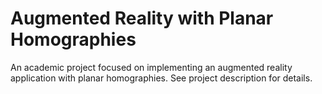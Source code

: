 # Augmented Reality with Planar Homographies

An academic project focused on implementing an augmented reality application with planar homographies. See project description for details.
